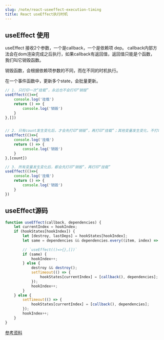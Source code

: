 ```yaml
---
slug: /note/react-useeffect-execution-timing
title: React useEffect执行时机
---
```

## useEffect 使用
useEffect 接收2个参数，一个是callback，一个是依赖项 dep。
callback内部方法会在dom渲染完成之后执行，如果callback有返回值，返回值只能是个函数，我们叫它销毁函数。

销毁函数，会根据依赖项参数的不同，而在不同的时机执行。

在一个事件函数中，更新多个state，会批量更新。

```js
// 1. 只打印一次“挂载”，永远也不会打印“销毁”
useEffect(()=>{
	console.log('挂载')
	return () => {
		console.log('销毁')
	}
},[])


// 2. 只有count发生变化后，才会先打印“销毁”，再打印“挂载”；其他变量发生变化，不打印
useEffect(()=>{
	console.log('挂载')
	return () => {
		console.log('销毁')
	}
},[count])

// 3. 所有变量发生变化后，都会先打印“销毁”，再打印“挂载”
useEffect(()=>{
	console.log('挂载')
	return () => {
		console.log('销毁')
	}
})
```

## useEffect源码

```js
function useEffect(callback, dependencies) {
    let currentIndex = hookIndex;
    if (hookStates[hookIndex]) {
        let [destroy, lastDeps] = hookStates[hookIndex];
        let same = dependencies && dependencies.every((item, index) => item === lastDeps[index]);
        
        // `useEffect(()=>{},[])`
        if (same) {
            hookIndex++;
        } else {
            destroy && destroy();
            setTimeout(() => {
                hookStates[currentIndex] = [callback(), dependencies];
            });
            hookIndex++;
        }
    } else {
        setTimeout(() => {
            hookStates[currentIndex] = [callback(), dependencies];
        });
        hookIndex++;
    }
}
```




[参考资料](https://juejin.cn/post/7158391177199222792)
